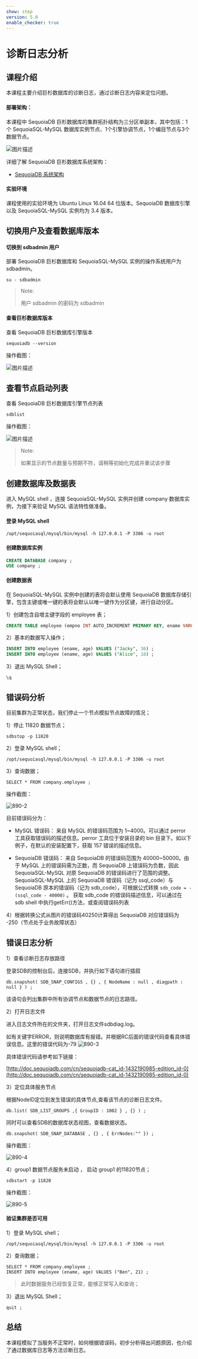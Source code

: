 ```yaml
---
show: step
version: 5.0
enable_checker: true
---
```


# 诊断日志分析

## 课程介绍

本课程主要介绍巨杉数据库的诊断日志，通过诊断日志内容来定位问题。

#### 部署架构：
本课程中 SequoiaDB 巨杉数据库的集群拓扑结构为三分区单副本，其中包括：1个 SequoiaSQL-MySQL 数据库实例节点、1个引擎协调节点，1个编目节点与3个数据节点。

![图片描述](https://doc.shiyanlou.com/courses/1469/1207281/8d88e6faed223a26fcdc66fa2ef8d3c5)

详细了解 SequoiaDB 巨杉数据库系统架构：
* [SequoiaDB 系统架构](http://doc.sequoiadb.com/cn/sequoiadb-cat_id-1519649201-edition_id-0)

#### 实验环境
课程使用的实验环境为 Ubuntu Linux 16.04 64 位版本。SequoiaDB 数据库引擎以及 SequoiaSQL-MySQL 实例均为 3.4 版本。


## 切换用户及查看数据库版本

#### 切换到 sdbadmin 用户

部署 SequoiaDB 巨杉数据库和 SequoiaSQL-MySQL 实例的操作系统用户为 sdbadmin。
```
su - sdbadmin
```
>Note:
>
>用户 sdbadmin 的密码为 sdbadmin

#### 查看巨杉数据库版本

查看 SequoiaDB 巨杉数据库引擎版本

```
sequoiadb --version
```
操作截图：

![图片描述](https://doc.shiyanlou.com/courses/1469/1207281/b4082b0d6d6bdf89d229aa713a53759d)

## 查看节点启动列表

查看 SequoiaDB 巨杉数据库引擎节点列表

```
sdblist 
```

操作截图：

![图片描述](https://doc.shiyanlou.com/courses/1469/1207281/02fcaa58ac27e91688ead137fa748d6e)

>Note:
>
>如果显示的节点数量与预期不符，请稍等初始化完成并重试该步骤


## 创建数据库及数据表

进入 MySQL shell ，连接 SequoiaSQL-MySQL 实例并创建 company 数据库实例，为接下来验证 MySQL 语法特性做准备。

#### 登录 MySQL shell 

```
/opt/sequoiasql/mysql/bin/mysql -h 127.0.0.1 -P 3306 -u root
```

#### 创建数据库实例

```sql
CREATE DATABASE company ;
USE company ;
```

#### 创建数据表
在 SequoiaSQL-MySQL 实例中创建的表将会默认使用 SequoiaDB 数据库存储引擎，包含主键或唯一键的表将会默认以唯一键作为分区键，进行自动分区。


1）创建包含自增主键字段的 employee 表；

```sql
CREATE TABLE employee (empno INT AUTO_INCREMENT PRIMARY KEY, ename VARCHAR(128), age INT) ;
```

2）基本的数据写入操作；

```sql
INSERT INTO employee (ename, age) VALUES ("Jacky", 36) ;
INSERT INTO employee (ename, age) VALUES ("Alice", 18) ;
```

3）退出 MySQL Shell；

```
\q
```

## 错误码分析
目前集群为正常状态，我们停止一个节点模拟节点故障的情况；

1）停止 11820 数据节点；
```
sdbstop -p 11820
```


2）登录 MySQL shell；

```
/opt/sequoiasql/mysql/bin/mysql -h 127.0.0.1 -P 3306 -u root
```

3）查询数据；

```
SELECT * FROM company.employee ;
```

操作截图：

 ![890-2](https://doc.shiyanlou.com/courses/1544/1207281/bd861250a00edf84f6a85d90d71965bf)

目前错误码分为：
- MySQL 错误码：
 来自 MySQL 的错误码范围为 1~4000。可以通过 perror 工具获取错误码的描述信息。perror 工具位于安装目录的 bin 目录下。如以下例子，在默认的安装配置下，获取 157 错误的描述信息。
 
- SequoiaDB 错误码：
来自 SequoiaDB 的错误码范围为 40000~50000。由于 MySQL 上的错误码需为正数，而 SequoiaDB 上错误码为负数，因此 SequoiaSQL-MySQL 对原 SequoiaDB 的错误码进行了范围的调整。SequoiaSQL-MySQL 上的 SequoiaDB 错误码（记为 ssql_code）与 SequoiaDB 原本的错误码（记为 sdb_code），可根据公式转换 `sdb_code = -(ssql_code - 40000)` 。 获取 sdb_code 的错误码描述信息，可以通过在 sdb shell 中执行getErr(<error code>)方法，或查阅错误码列表



4）根据转换公式从图片的错误码40250计算得出 SequoiaDB 对应错误码为 -250（节点处于业务故障状态）




## 错误日志分析

1）查看诊断日志存放路径

登录SDB的控制台后，连接SDB，并执行如下语句进行插叙

```
db.snapshot( SDB_SNAP_CONFIGS , {} , { NodeName : null , diagpath : null } ) ;
```

该语句会列出集群中所有协调节点和数据节点的日志路径。

2）打开日志文件

进入日志文件所在的文件夹，打开日志文件sdbdiag.log。

如有关键字ERROR，则说明数据库有报错。并根据RC后面的错误代码查看具体错误信息。这里的错误代码为-79
![890-3](https://doc.shiyanlou.com/courses/1544/1207281/8634618fe0663b59cec305a0fbeed609)

具体错误代码请参考如下链接：

[http://doc.sequoiadb.com/cn/sequoiadb-cat_id-1432190985-edition_id-0](http://doc.sequoiadb.com/cn/sequoiadb-cat_id-1432190985-edition_id-0)

3）定位具体服务节点

根据NodeID定位到发生错误的具体节点,查看该节点的诊断日志文件。

```
db.list( SDB_LIST_GROUPS ,{ GroupID : 1002 } , {} ) ;
```

同时可以查看SDB的数据库状态视图，查看数据状态。

```
db.snapshot( SDB_SNAP_DATABASE , {} , { ErrNodes:"" }) ;
```

操作截图：

 ![890-4](https://doc.shiyanlou.com/courses/1544/1207281/96bf2513d7bea30ad90f03ab62500992)

4）group1 数据节点服务未启动 ， 启动 group1 的11820节点；

```
sdbstart -p 11820
```

操作截图：

 ![890-5](https://doc.shiyanlou.com/courses/1544/1207281/de698eb2bc1e7af0184ae850f967731f)

#### 验证集群是否可用
1）登录 MySQL shell；

```
/opt/sequoiasql/mysql/bin/mysql -h 127.0.0.1 -P 3306 -u root
```

2）查询数据；

```
SELECT * FROM company.employee ;
INSERT INTO employee (ename, age) VALUES ("Ben", 21) ;
```
> 此时数据服务已经恢复正常，能够正常写入和查询；

3）退出 MySQL Shell；
```
quit ;
```

## 总结

本课程模拟了当服务不正常时，如何根据错误码，初步分析得出问题原因，也介绍了通过数据库日志等方法诊断日志。
